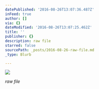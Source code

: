 ```yaml
---
datePublished: '2016-08-26T13:07:36.487Z'
inFeed: true
author: []
via: {}
dateModified: '2016-08-26T13:07:25.462Z'
title: ''
publisher: {}
description: raw file
starred: false
sourcePath: _posts/2016-08-26-raw-file.md
_type: Blurb

---
```

![](https://the-grid-user-content.s3-us-west-2.amazonaws.com/6dcf21ae-10ee-4c44-b4a4-d593d08fb77d.jpg)

_raw file_